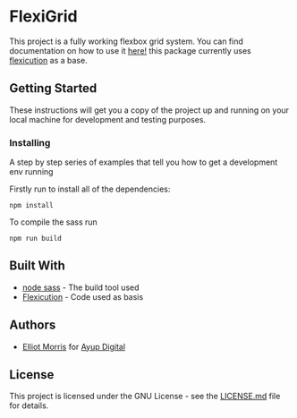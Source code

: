 # FlexiGrid

This project is a fully working flexbox grid system.
You can find documentation on how to use it [here!](https://ayupdigital.github.io/flexigrid/#) this package currently uses [flexicution](http://keenanpayne.com/flexicution/) as a base.

## Getting Started

These instructions will get you a copy of the project up and running on your local machine for development and testing purposes.

### Installing

A step by step series of examples that tell you how to get a development env running

Firstly run to install all of the dependencies:

```
npm install
```

To compile the sass run

```
npm run build
```

## Built With

- [node sass](https://github.com/JeffreyWay/laravel-mix) - The build tool used
- [Flexicution](http://keenanpayne.com/flexicution/) - Code used as basis 

## Authors

- [Elliot Morris](https://github.com/elliotrpmorris/) for [Ayup Digital](https://ayup.agency/)

## License

This project is licensed under the GNU License - see the [LICENSE.md](LICENSE.md) file for details.
